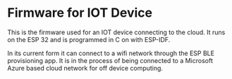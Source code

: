 Firmware for IOT Device
====================

This is the firmware used for an IOT device connecting to the cloud. It runs on the ESP 32  and is programmed in C on with ESP-IDF.

In its current form it can connect to a wifi network through the ESP BLE provisioning app. It is in the process of being connected to a Microsoft Azure based cloud network for off device computing. 
